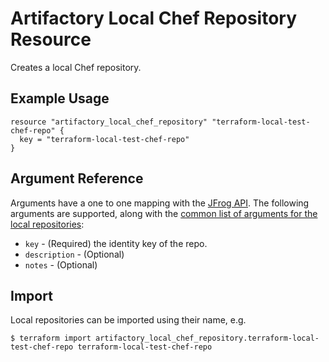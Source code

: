 # Artifactory Local Chef Repository Resource

Creates a local Chef repository.

## Example Usage

```hcl
resource "artifactory_local_chef_repository" "terraform-local-test-chef-repo" {
  key = "terraform-local-test-chef-repo"
}
```

## Argument Reference

Arguments have a one to one mapping with the [JFrog API](https://www.jfrog.com/confluence/display/RTF/Repository+Configuration+JSON).
The following arguments are supported, along with the [common list of arguments for the local repositories](local.md):

* `key` - (Required) the identity key of the repo.
* `description` - (Optional)
* `notes` - (Optional)



## Import

Local repositories can be imported using their name, e.g.
```
$ terraform import artifactory_local_chef_repository.terraform-local-test-chef-repo terraform-local-test-chef-repo
```